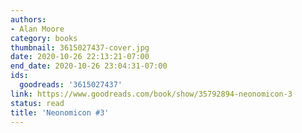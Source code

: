 ```yaml
---
authors:
- Alan Moore
category: books
thumbnail: 3615027437-cover.jpg
date: 2020-10-26 22:13:21-07:00
end_date: 2020-10-26 23:04:31-07:00
ids:
  goodreads: '3615027437'
link: https://www.goodreads.com/book/show/35792894-neonomicon-3
status: read
title: 'Neonomicon #3'
---
```

